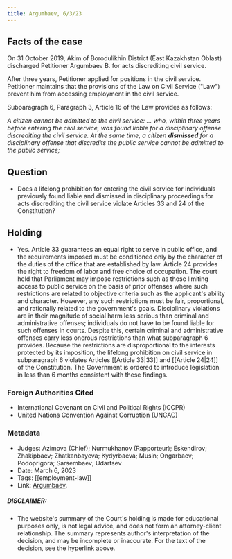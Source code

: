 ```yaml
---
title: Argumbaev, 6/3/23
---
```

## Facts of the case

On 31 October 2019, Akim of Borodulikhin District (East Kazakhstan Oblast) discharged Petitioner Argumbaev B. for acts discrediting civil service.

After three years, Petitioner applied for positions in the civil service. Petitioner maintains that the provisions of the Law on Civil Service ("Law") prevent him from accessing employment in the civil service.

Subparagraph 6, Paragraph 3, Article 16 of the Law provides as follows:

*A citizen cannot be admitted to the civil service:
...
who, within three years before entering the civil service, was found liable for a disciplinary offense discrediting the civil service. At the same time, a citizen **dismissed** for a disciplinary offense that discredits the public service cannot be admitted to the public service;*

## Question

* Does a lifelong prohibition for entering the civil service for individuals previously found liable and dismissed in disciplinary proceedings for acts discrediting the civil service violate Articles 33 and 24 of the Constitution?

## Holding

* Yes. Article 33 guarantees an equal right to serve in public office, and the requirements imposed must be conditioned only by the character of the duties of the office that are established by law. Article 24 provides the right to freedom of labor and free choice of occupation. The court held that Parliament may impose restrictions such as those limiting access to public service on the basis of prior offenses where such restrictions are related to objective criteria such as the applicant's ability and character. However, any such restrictions must be fair, proportional, and rationally related to the government's goals. Disciplinary violations are in their magnitude of social harm less serious than criminal and administrative offenses; individuals do not have to be found liable for such offenses in courts. Despite this, certain criminal and administrative offenses carry less onerous restrictions than what subparagraph 6 provides. Because the restrictions are disproportional to the interests protected by its imposition, the lifelong prohibition on civil service in subparagraph 6 violates Articles [[Article 33|33]] and [[Article 24|24]] of the Constitution. The Government is ordered to introduce legislation in less than 6 months consistent with these findings.


### Foreign Authorities Cited
* International Covenant on Civil and Political Rights (ICCPR)
* United Nations Convention Against Corruption (UNCAC)
### Metadata
* Judges: Azimova (Chief); Nurmukhanov (Rapporteur); Eskendirov; Zhakipbaev; Zhatkanbayeva; Kydyrbaeva; Musin; Ongarbaev; Podoprigora; Sarsembaev; Udartsev
* Date: March 6, 2023
* Tags: [[employment-law]]
* Link: [Argumbaev](https://github.com/juzgenbayev/KSKR-Docs/blob/main/Argumbaev%2C%206%20March%2C%202023.doc).

##### DISCLAIMER:
* The website's summary of the Court's holding is made for educational purposes only, is not legal advice, and does not form an attorney-client relationship. The summary represents author's interpretation of the decision, and may be incomplete or inaccurate. For the text of the decision, see the hyperlink above.